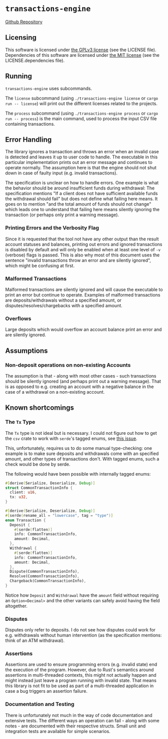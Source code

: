 # `transactions-engine`

[Github Repository](https://github.com/fredmorcos/transactions-engine)

## Licensing

This software is licensed under [the GPLv3
license](https://choosealicense.com/licenses/gpl-3.0/) (see the LICENSE
file). Dependencies of this software are licensed under [the MIT
license](https://choosealicense.com/licenses/mit/) (see the LICENSE.dependencies file).

## Running

`transactions-engine` uses subcommands.

The `license` subcommand (using `./transactions-engine license` or `cargo run -- license`)
will print out the different licenses related to the projects.

The `process` subcommand (using `./transactions-engine process` or `cargo run -- process`)
is the main command, used to process the input CSV file containing transactions.

## Error Handling

The library ignores a transaction and throws an error when an invalid case is detected and
leaves it up to user code to handle. The executable in this particular implementation
prints out an error message and continues to operate normally. The assumption here is that
the engine should not shut down in case of faulty input (e.g. invalid transactions).

The specification is unclear on how to handle errors. One example is what the behavior
should be around insufficient funds during withdrawal: The specification mentions "If a
client does not have sufficient available funds the withdrawal should fail" but does not
define what failing here means. It goes on to mention "and the total amount of funds
should not change" which leads one to understand that failing here means silently ignoring
the transaction (or perhaps only print a warning message).

### Printing Errors and the Verbosity Flag

Since it is requested that the tool not have any other output than the result account
statuses and balances, printing out errors and ignored transactions is disabled by default
and will only be enabled when at least one level of `-v` (verbose) flags is passed. This
is also why most of this document uses the sentence "invalid transactions throw an error
and are silently ignored", which might be confusing at first.

### Malformed Transactions

Malformed transactions are silently ignored and will cause the executable to print an
error but continue to operate. Examples of malformed transactions are deposits/withdrawals
without a specified amount, or disputes/resolves/chargebacks with a specified amount.

### Overflows

Large deposits which would overflow an account balance print an error and are silently
ignored.

## Assumptions

### Non-deposit operations on non-existing Accounts

The assumption is that - along with most other cases - such transactions should be
silently ignored (and perhaps print out a warning message). That is as opposed to
e.g. creating an account with a negative balance in the case of a withdrawal on a
non-existing account.

## Known shortcomings

### The `Tx` Type

The `Tx` type is not ideal but is necessary. I could not figure out how to get the `csv`
crate to work with `serde`'s tagged enums, see [this
issue](https://github.com/BurntSushi/rust-csv/issues/211).

This, unfortunately, requires us to do some manual type-checking: one example is to make
sure deposits and withdrawals come with an specified amount, and other types of
transactions don't. With tagged enums, such a check would be done by serde.

The following would have been possible with internally tagged enums:

```rust
#[derive(Serialize, Deserialize, Debug)]
struct CommonTransactionInfo {
  client: u16,
  tx: u32,
}

#[derive(Serialize, Deserialize, Debug)]
#[serde(rename_all = "lowercase", tag = "type")]
enum Transaction {
  Deposit {
    #[serde(flatten)]
    info: CommonTransactionInfo,
    amount: Decimal,
  },
  Withdrawal {
    #[serde(flatten)]
    info: CommonTransactionInfo,
    amount: Decimal,
  },
  Dispute(CommonTransactionInfo),
  Resolve(CommonTransactionInfo),
  Chargeback(CommonTransactionInfo),
}
```

Notice how `Deposit` and `Withdrawal` have the `amount` field without requiring an
`Option<Decimal>` and the other variants can safely avoid having the field altogether.

### Disputes

Disputes only refer to deposits. I do not see how disputes could work for e.g. withdrawals
without human intervention (as the specification mentions: think of an ATM withdrawal).

### Assertions

Assertions are used to ensure programming errors (e.g. invalid state) end the execution of
the program. However, due to Rust's semantics around assertions in multi-threaded
contexts, this might not actually happen and might instead just leave a program running
with invalid state. That means this library is not fit to be used as part of a
multi-threaded application in case a bug triggers an assertion failure.

### Documentation and Testing

There is unfortunately not much in the way of code documentation and extensive tests. The
different ways an operation can fail - along with some notes - are documented with their
respective structs. Small unit and integration tests are available for simple scenarios.
